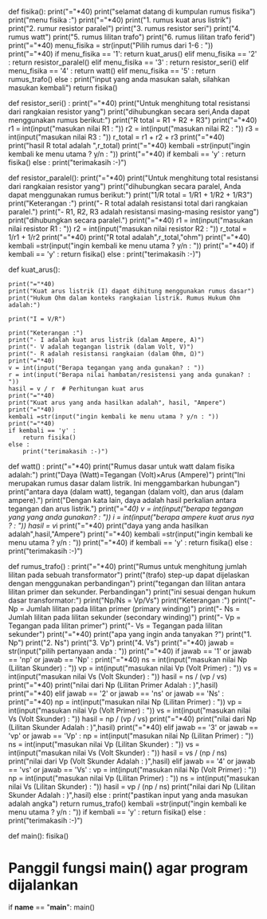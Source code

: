 def fisika():
    print("="*40)
    print("selamat datang di kumpulan rumus fisika")
    print("menu fisika :")
    print("="*40)
    print("1. rumus kuat arus listrik")
    print("2. rumur resistor paralel")
    print("3. rumus resistor seri")
    print("4. rumus watt")
    print("5. rumus lilitan trafo")
    print("6. rumus lilitan trafo ferid")
    print("="*40)
    menu_fisika = str(input("Pilih rumus dari 1-6 : "))
    print("="*40)
    if menu_fisika == '1':
        return kuat_arus()
    elif menu_fisika == '2' :
        return resistor_paralel()
    elif menu_fisika == '3' :
        return resistor_seri()
    elif menu_fisika == '4' :
        return watt()
    elif menu_fisika == '5' :
        return rumus_trafo()
    else :
        print("input yang anda masukan salah, silahkan masukan kembali")
        return fisika()

def resistor_seri() :
    print("="*40)
    print("Untuk menghitung total resistansi dari rangkaian resistor yang")
    print("dihubungkan secara seri,Anda dapat menggunakan rumus berikut:")
    print("R total = R1 + R2 + R3")
    print("="*40)
    r1 = int(input("masukan nilai R1 : "))
    r2 = int(input("masukan nilai R2 : "))
    r3 = int(input("masukan nilai R3 : "))
    r_total = r1 + r2 + r3
    print("="*40)
    print("hasil R total adalah ",r_total)
    print("="*40)
    kembali =str(input("ingin kembali ke menu utama ? y/n : "))
    print("="*40)
    if kembali == 'y' :
        return fisika()
    else :
        print("terimakasih :-)")

def resistor_paralel():
    print("="*40)
    print("Untuk menghitung total resistansi dari rangkaian resistor yang")
    print("dihubungkan secara paralel, Anda dapat menggunakan rumus berikut:")
    print("1/R total = 1/R1 + 1/R2 + 1/R3")
    print("Keterangan :")
    print("- R total adalah resistansi total dari rangkaian paralel.")
    print("- R1, R2, R3 adalah resistansi masing-masing resistor yang")
    print("dihubungkan secara paralel.")
    print("="*40)
    r1 = int(input("masukan nilai resistor R1 : "))
    r2 = int(input("masukan nilai resistor R2 : "))
    r_total = 1/r1 + 1/r2
    print("="*40)
    print("R total adalah",r_total,"ohm")
    print("="*40)
    kembali =str(input("ingin kembali ke menu utama ? y/n : "))
    print("="*40)
    if kembali == 'y' :
        return fisika()
    else :
        print("terimakasih :-)")

def kuat_arus():

    print("="*40)
    print("Kuat arus listrik (I) dapat dihitung menggunakan rumus dasar")
    print("Hukum Ohm dalam konteks rangkaian listrik. Rumus Hukum Ohm adalah:")

    print("I = V/R")

    print("Keterangan :")
    print("- I adalah kuat arus listrik (dalam Ampere, A)")
    print("- V adalah tegangan listrik (dalam Volt, V)")
    print("- R adalah resistansi rangkaian (dalam Ohm, Ω)")
    print("="*40)
    v = int(input("Berapa tegangan yang anda gunakan? : "))
    r = int(input("Berapa nilai hambatan/resistensi yang anda gunakan? : "))
    hasil = v / r  # Perhitungan kuat arus
    print("="*40)
    print("Kuat arus yang anda hasilkan adalah", hasil, "Ampere")
    print("="*40)
    kembali =str(input("ingin kembali ke menu utama ? y/n : "))
    print("="*40)
    if kembali == 'y' :
        return fisika()
    else :
        print("terimakasih :-)")

def watt() :
    print("="*40)
    print("Rumus dasar untuk watt dalam fisika adalah:")
    print("Daya (Watt)=Tegangan (Volt)×Arus (Ampere)")
    print("Ini merupakan rumus dasar dalam listrik. Ini menggambarkan hubungan")
    print("antara daya (dalam watt), tegangan (dalam volt), dan arus (dalam ampere).")
    print("Dengan kata lain, daya adalah hasil perkalian antara tegangan dan arus listrik.")
    print("="*40)
    v = int(input("berapa tegangan yang yang anda gunakan? : "))
    i = int(input("berapa ampere kuat arus nya ? : "))
    hasil = v*i
    print("="*40)
    print("daya yang anda hasilkan adalah",hasil,"Ampere")
    print("="*40)
    kembali =str(input("ingin kembali ke menu utama ? y/n : "))
    print("="*40)
    if kembali == 'y' :
        return fisika()
    else :
        print("terimakasih :-)")

def rumus_trafo() :
    print("="*40)
    print("Rumus untuk menghitung jumlah lilitan pada sebuah transformator")
    print("(trafo) step-up dapat dijelaskan dengan menggunakan perbandingan")
    print("tegangan dan lilitan antara lilitan primer dan sekunder. Perbandingan")
    print("ini sesuai dengan hukum dasar transformator:")
    print("Np/Ns = Vp/Vs")
    print("Keterangan :")
    print("- Np = Jumlah lilitan pada lilitan primer (primary winding)")
    print("- Ns = Jumlah lilitan pada lilitan sekunder (secondary winding)")
    print("- Vp = Tegangan pada lilitan primer")
    print("- Vs = Tegangan pada lilitan sekunder")
    print("="*40)
    print("apa yang ingin anda tanyakan ?")
    print("1. Np")
    print("2. Ns")
    print("3. Vp")
    print("4. Vs")
    print("="*40)
    jawab = str(input("pilih pertanyaan anda : "))
    print("="*40)
    if jawab == '1' or jawab == 'np' or jawab == 'Np' :
        print("="*40)
        ns = int(input("masukan nilai Np (Lilitan Skunder) : "))
        vp = int(input("masukan nilai Vp (Volt Primer) : "))
        vs = int(input("masukan nilai Vs (Volt Skunder) : "))
        hasil = ns / (vp / vs)
        print("="*40)
        print("nilai dari Np (Lilitan Primer Adalah : )",hasil)
        print("="*40)
    elif jawab == '2' or jawab == 'ns' or jawab == 'Ns' :
        print("="*40)
        np = int(input("masukan nilai Np (Lilitan Primer) : "))
        vp = int(input("masukan nilai Vp (Volt Primer) : "))
        vs = int(input("masukan nilai Vs (Volt Skunder) : "))
        hasil = np / (vp / vs)
        print("="*40)
        print("nilai dari Np (Lilitan Skunder Adalah : )",hasil)
        print("="*40)
    elif jawab == '3' or jawab == 'vp' or jawab == 'Vp' :
        np = int(input("masukan nilai Np (Lilitan Primer) : "))
        ns = int(input("masukan nilai Vp (Lilitan Skunder) : "))
        vs = int(input("masukan nilai Vs (Volt Skunder) : "))
        hasil = vs / (np / ns)
        print("nilai dari Vp (Volt Skunder Adalah : )",hasil)
    elif jawab == '4' or jawab == 'vs' or jawab == 'Vs' :
        vp = int(input("masukan nilai Np (Volt Primer) : "))
        np = int(input("masukan nilai Vp (Lilitan Primer) : "))
        ns = int(input("masukan nilai Vs (Lilitan Skunder) : "))
        hasil = vp / (np / ns)
        print("nilai dari Np (Lilitan Skunder Adalah : )",hasil)
    else :
        print("pastikan input yang anda masukan adalah angka")
        return rumus_trafo()
    kembali =str(input("ingin kembali ke menu utama ? y/n : "))
    if kembali == 'y' :
        return fisika()
    else :
        print("terimakasih :-)")

def main():
    fisika()

# Panggil fungsi main() agar program dijalankan
if __name__ == "__main__":
    main()
